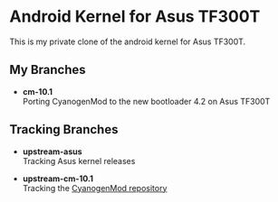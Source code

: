 
Android Kernel for Asus TF300T
==============================

This is my private clone of the android kernel for Asus TF300T.


My Branches
-----------

  * **cm-10.1**  
    Porting CyanogenMod to the new bootloader 4.2 on Asus TF300T


Tracking Branches
-----------------

  * **upstream-asus**  
    Tracking Asus kernel releases

  * **upstream-cm-10.1**  
    Tracking the [CyanogenMod repository](https://github.com/CyanogenMod/android_kernel_asus_tf300t)

